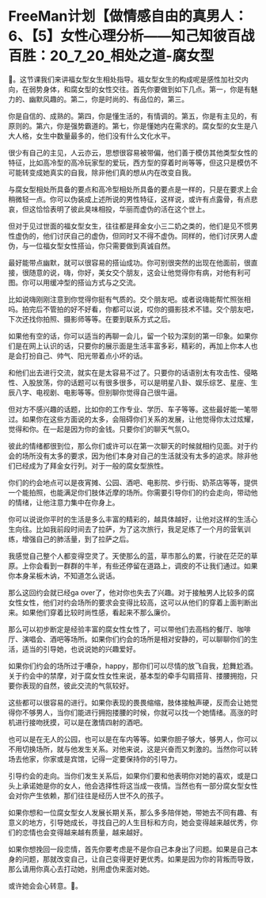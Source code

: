 # FreeMan计划【做情感自由的真男人：6、【5】女性心理分析——知己知彼百战百胜：20_7_20_相处之道-腐女型

🎼。这节课我们来讲福女型女生相处指导。福女型女生的构成呢是感性加社交内向，在弱势身体，和腐女型的女性交往。首先你要做到如下几点。第一，你是有魅力的、幽默风趣的。第二，你是时尚的、有品位的，第三。

你是自信的、成熟的。第四，你是懂生活的，有情调的。第五，你是有主见的，有原则的。第六，你是强势霸道的。第七，你是懂她内在需求的。腐女型的女生是八大人格，女生中数量最多的，他们没有什么文化水平。

很少有自己的主见，人云亦云，思想很容易被带偏，他们善于模仿其他类型女性的特征，比如高冷型的高冷玩家型的爱玩，西方型的穿着时尚等等，但这只是模仿不可能转变成她真实的自我，除非他们真的想从内在改变自我。

与腐女型相处所具备的要点和高冷型相处所具备的要点是一样的，只是在要求上会稍微轻一点。你可以伪装成上述所说的男性特征，这样说，或许有点露骨，有点悲哀，但这恰恰表明了彼此臭味相投，华丽而虚伪的活在这个世上。

但对于见过世面的福女型女生，往往都是拜金女小三二奶之类的，他们是见不惯男性虚伪的，他们讨厌自己的虚伪，但同时又不得不虚伪。同样的，他们讨厌男人虚伪，与一位福女型女性搭讪，你只需要做到真诚自然。

最好能带点幽默，就可以很容易的搭讪成功。你可别很突然的出现在他面前，很直接，很随意的说，嗨，你好，美女交个朋友，这会让他觉得你有病，对他有利可图。你可以用缓冲型的搭讪方式与之交流。

比如说嗨刚刚注意到你觉得你挺有气质的。交个朋友吧。或者说嗨能帮忙照张相吗。拍完后不管拍的好不好看，你都可以说，哎你的摄影技术不错。交个朋友吧，下次还找你拍照、摄影师等等。在要到联系方式之后。

如果他有空的话，你可以适当的再聊一会儿，留一个较为深刻的第一印象。如果你们是在网上认识的话，只要你的展示面是生活丰富多彩，精彩的，再加上你本人也是会打扮自己、帅气、阳光带着点小坏的话。

和他们出去进行交流，就实在是太容易不过了。只要你的话语别太有攻击性、侵略性、入股放荡，你的话题可以有很多很多，可以是明星八卦、娱乐综艺、星座、生辰八字、电视剧、电影等等。但别聊你觉得自己很牛逼。

但对方不感兴趣的话题，比如你的工作专业、学历、车子等等。这些最好能一笔带过。如果你在这些方面说的太多，会阻碍你们关系的发展，让他觉得你太过炫耀，觉得和你。在一起是因为你的金钱。只要你们的聊天气氛O。

彼此的情绪都很到位，那么你们或许可以在第一次聊天的时候就相约见面。对于约会的场所没有太多的要求，因为他们本身对自己的生活就没有太多的追求。除非他们已经成为了拜金女行列。对于一般的腐女型旅性。

你们的约会地点可以是夜宵摊、公园、酒吧、电影院、步行街、奶茶店等等，提供一个能拍照，也能满足你们肢体近摩的场所。你需要引导你们的约会走向，带动他的情绪，让他注意力集中在你身上。

你可以说说你平时的生活是多么丰富的精彩的，越具体越好，让他对这样的生活心生向往。比如我前段时间去了拉萨，为了这次旅行，我足足练了一个月的营氧训练，增强自己的肺活量，到了拉萨之后。

我感觉自己整个人都变得空灵了。天使那么的蓝，草市那么的累，行驶在茫茫的草原。上你会看到一群群的牛羊，有些还停留在道路上，调皮的不让我们通过。如果你本身呆板木讷，不知道怎么说话。

那么这回约会就已经ga over了，他对你也失去了兴趣。对于接触男人比较多的腐女性女性，他们对约会场所的要求会变得比较高，这可以从他们的穿着上面判断出来。如果他们穿着比较时尚性感，看起来不那么廉价。

那么可以初步断定是经验丰富的腐女性女性了，可以带他们去高档的餐厅、咖啡厅、演唱会、酒吧等场所。如果你们约会的场所是相对安静的，可以聊聊你们的生活，适当的引导她，也说说她的兴趣爱好。

如果你们约会的场所过于嘈杂，happy，那你们可以尽情的放飞自我，尬舞尬酒。关于约会中的禁摩，对于腐女性女性来说，基本型的牵手勾肩搭背、搂腰拥抱，只要你表现的自然，彼此交流的气氛较好。

这些都可以很容易的进行。如果你表现的畏畏缩缩，肢体接触声硬，反而会让她觉得你不够男人，当你们能进行拥抱搂腰的时候，你就可以找一个她情绪。高涨的时机进行接吻抚摸，可以是在激情四射的酒吧。

也可以是在无人的公园，也可以是在车内等等。如果你胆子够大，够男人，你可以不用切换场所，就与他发生关系。对他来说，这是兴奋而又刺激的。当然你可以转场去他家，你家或是宾馆，记得一定要保持你的引导力。

引导约会的走向。当你们发生关系后，如果你们要和他表明你对她的喜欢，或是口头上承诺她是你的女人，他会选择性将这当成一夜情。当然也有一部分腐女型女性会对你产生依赖，那们往往是经历人世不久的孩子。

如果你想和一位腐女型女人发展长期关系，那么多多陪伴她，带她去不同有趣、有意义的地方，引导她成长，寻找自己的人生目标和方向，她会变得越来越优秀，你们的恋情也会变得越来越有质量，越来越好。

如果你想挽回一段恋情，首先你要考虑是不是你自己本身出了问题。如果是自己本身的问题，那就改变自己，让自己变得更好更优秀。如果是因为你的背叛而导致，那么请用你真心去打动她，别用虚伪来面对她。

或许她会会心转意。🎼。